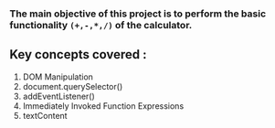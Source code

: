 ### The main objective of this project is to perform the basic functionality `(+,-,*,/)` of the calculator.

## Key concepts covered :
1. DOM Manipulation
2. document.querySelector()
3. addEventListener()
4. Immediately Invoked Function Expressions
5. textContent